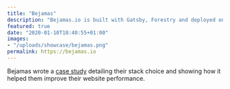 ```yaml
---
title: "Bejamas"
description: "Bejamas.io is built with Gatsby, Forestry and deployed on Zeit."
featured: true
date: "2020-01-10T10:40:55+01:00"
images:
- "/uploads/showcase/bejamas.png"
permalink: https://bejamas.io
---
```


Bejamas wrote a [case study](https://bejamas.io/blog/case-study-bejamas/) detailing their stack choice and showing how it helped them improve their website performance.
